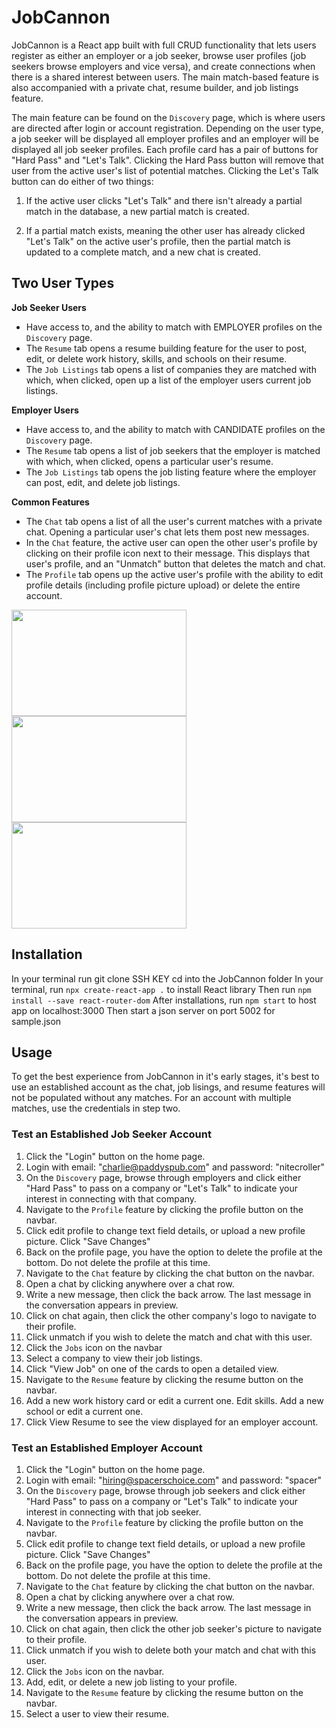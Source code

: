 # JobCannon

JobCannon is a React app built with full CRUD functionality that lets users register as either an employer or a job seeker, browse user profiles (job seekers browse employers and vice versa), and create connections when there is a shared interest between users. The main match-based feature is also accompanied with a private chat, resume builder, and job listings feature.

The main feature can be found on the `Discovery` page, which is where users are directed after login or account registration. Depending on the user type, a job seeker will be displayed all employer profiles and an employer will be displayed all job seeker profiles. Each profile card has a pair of buttons for "Hard Pass" and "Let's Talk". Clicking the Hard Pass button will remove that user from the active user's list of potential matches. Clicking the Let's Talk button can do either of two things:

1. If the active user clicks "Let's Talk" and there isn't already a partial match in the database, a new partial match is created.

2. If a partial match exists, meaning the other user has already clicked "Let's Talk" on the active user's profile, then the partial match is updated to a complete match, and a new chat is created.

## Two User Types

**Job Seeker Users** 
- Have access to, and the ability to match with EMPLOYER profiles on the `Discovery` page. 
- The `Resume` tab opens a resume building feature for the user to post, edit, or delete work history, skills, and schools on their resume. 
- The `Job Listings` tab opens a list of companies they are matched with which, when clicked, open up a list of the employer users current job listings.

**Employer Users** 
- Have access to, and the ability to match with CANDIDATE profiles on the `Discovery` page. 
- The `Resume` tab opens a list of job seekers that the employer is matched with which, when clicked, opens a particular user's resume. 
- The `Job Listings` tab opens the job listing feature where the employer can post, edit, and delete job listings.

**Common Features**
- The `Chat` tab opens a list of all the user's current matches with a private chat. Opening a particular user's chat lets them post new messages.
- In the `Chat` feature, the active user can open the other user's profile by clicking on their profile icon next to their message. This displays that user's profile, and an "Unmatch" button that deletes the match and chat.
- The `Profile` tab opens up the active user's profile with the ability to edit profile details (including profile picture upload) or delete the entire account.

<img src="SmartPantry/wwwroot/Images/MyPantryCapture.PNG" height="170" width="280">      <img src="SmartPantry/wwwroot/Images/MyGroceryCapture.PNG" height="170" width="280">
<img src="SmartPantry/wwwroot/Images/RecipesCapture.PNG" height="170" width="280px">

## Installation

In your terminal run git clone SSH KEY
cd into the JobCannon folder
In your terminal, run `npx create-react-app .` to install React library
Then run `npm install --save react-router-dom`
After installations, run `npm start` to host app on localhost:3000
Then start a json server on port 5002 for sample.json

## Usage

To get the best experience from JobCannon in it's early stages, it's best to use an established account as the chat, job lisings, and resume features will not be populated without any matches. For an account with multiple matches, use the credentials in step two.

### Test an Established Job Seeker Account

1. Click the "Login" button on the home page.
2. Login with email: "charlie@paddyspub.com" and password: "nitecroller"
3. On the `Discovery` page, browse through employers and click either "Hard Pass" to pass on a company or "Let's Talk" to indicate your interest in connecting with that company.
4. Navigate to the `Profile` feature by clicking the profile button on the navbar.
5. Click edit profile to change text field details, or upload a new profile picture. Click "Save Changes"
6. Back on the profile page, you have the option to delete the profile at the bottom. Do not delete the profile at this time.
7. Navigate to the `Chat` feature by clicking the chat button on the navbar.
8. Open a chat by clicking anywhere over a chat row.
9. Write a new message, then click the back arrow. The last message in the conversation appears in preview.
10. Click on chat again, then click the other company's logo to navigate to their profile.
11. Click unmatch if you wish to delete the match and chat with this user.
12. Click the `Jobs` icon on the navbar
13. Select a company to view their job listings.
14. Click "View Job" on one of the cards to open a detailed view.
15. Navigate to the `Resume` feature by clicking the resume button on the navbar.
16. Add a new work history card or edit a current one. Edit skills. Add a new school or edit a current one.
17. Click View Resume to see the view displayed for an employer account.


### Test an Established Employer Account

1. Click the "Login" button on the home page.
2. Login with email: "hiring@spacerschoice.com" and password: "spacer"
3. On the `Discovery` page, browse through job seekers and click either "Hard Pass" to pass on a company or "Let's Talk" to indicate your interest in connecting with that job seeker.
4. Navigate to the `Profile` feature by clicking the profile button on the navbar.
5. Click edit profile to change text field details, or upload a new profile picture. Click "Save Changes"
6. Back on the profile page, you have the option to delete the profile at the bottom. Do not delete the profile at this time.
7. Navigate to the `Chat` feature by clicking the chat button on the navbar.
8. Open a chat by clicking anywhere over a chat row.
9. Write a new message, then click the back arrow. The last message in the conversation appears in preview.
10. Click on chat again, then click the other job seeker's picture to navigate to their profile.
11. Click unmatch if you wish to delete both your match and chat with this user.
12. Click the `Jobs` icon on the navbar.
13. Add, edit, or delete a new job listing to your profile.
14. Navigate to the `Resume` feature by clicking the resume button on the navbar.
15. Select a user to view their resume.